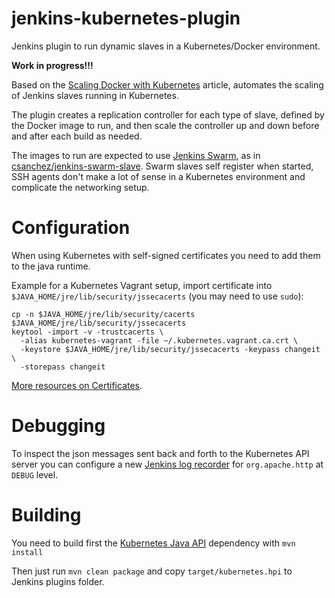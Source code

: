 jenkins-kubernetes-plugin
=========================

Jenkins plugin to run dynamic slaves in a Kubernetes/Docker environment.

**Work in progress!!!**

Based on the [Scaling Docker with Kubernetes](http://www.infoq.com/articles/scaling-docker-with-kubernetes) article,
automates the scaling of Jenkins slaves running in Kubernetes.

The plugin creates a replication controller for each type of slave,
defined by the Docker image to run, and then scale the controller
up and down before and after each build as needed.

The images to run are expected to use [Jenkins Swarm](https://wiki.jenkins-ci.org/display/JENKINS/Swarm+Plugin), as in
[csanchez/jenkins-swarm-slave](https://registry.hub.docker.com/u/csanchez/jenkins-swarm-slave/).
Swarm slaves self register when started,
SSH agents don't make a lot of sense in a Kubernetes environment and complicate
the networking setup.


# Configuration

When using Kubernetes with self-signed certificates you need to add them to the java runtime.

Example for a Kubernetes Vagrant setup, import certificate into `$JAVA_HOME/jre/lib/security/jssecacerts`
(you may need to use `sudo`):

    cp -n $JAVA_HOME/jre/lib/security/cacerts $JAVA_HOME/jre/lib/security/jssecacerts
    keytool -import -v -trustcacerts \
      -alias kubernetes-vagrant -file ~/.kubernetes.vagrant.ca.crt \
      -keystore $JAVA_HOME/jre/lib/security/jssecacerts -keypass changeit \
      -storepass changeit


[More resources on Certificates](http://erikzaadi.com/2011/09/09/connecting-jenkins-to-self-signed-certificated-servers/).

# Debugging

To inspect the json messages sent back and forth to the Kubernetes API server you can configure
a new [Jenkins log recorder](https://wiki.jenkins-ci.org/display/JENKINS/Logging) for `org.apache.http`
at `DEBUG` level.


# Building

You need to build first the [Kubernetes Java API](https://github.com/carlossg/KubernetesAPIJavaClient) dependency with `mvn install`

Then just run `mvn clean package` and copy `target/kubernetes.hpi` to Jenkins plugins folder.
